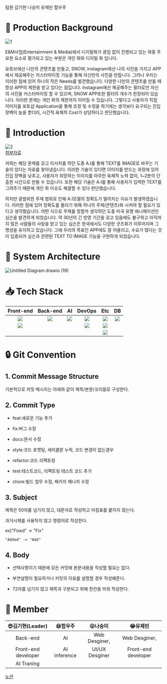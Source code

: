 팀원
김기현
나승미
유제빈
함우주

# :triangular_flag_on_post: Production Background

![1](https://user-images.githubusercontent.com/80400157/151126099-d2986901-2e66-4977-95f7-cf0f29776255.png)


E&M사업(Entertainment & Media)에서 디지털화가 끊임 없이 진행되고 있는 와중 주요한 요소로 평가되고 있는 부분은 개인 화와 디지털 화 입니다.


유튜브에선 나만의 콘텐츠를 만들고, SNOW, Instagram에선 나의 사진을 가지고 APP에서 제공해주는 커스터마이징 기능을 통해 자신만의 사진을 만듭니다.  그러나 우리는 이러한 점에 있어 하나의 작은 Needs를 발견했습니다. 다양한 나만의 콘텐츠를 만들 때 항상  APP의 제한을 받고 있다는 점입니다. Instagram에선 제공해주는 필터로만 자신의 사진을 커스터마이징 할 수 있으며, SNOW APP또한 필터의 개수가 한정되어 있습니다.  이러한 문제는 개인 화의 제한까지 이어질 수 있습니다.  그렇다고 사용자가 직접 이미지를 포토샵 Application을 통해 조정 및 수정을 하기에는 생각보다 요구되는 진입 장벽이 높을 뿐더러, 시간적.육체적 Cost가 상당하다고 판단했습니다. 



# :loudspeaker: Introduction
![2](https://user-images.githubusercontent.com/80400157/151126839-8a4ade01-5f84-4f2c-979a-6101a8dba2cc.png)<br>
[첨부자료](https://arxiv.org/pdf/2112.13985.pdf)

저희는 해당 문제를 갖고 리서치를 하던 도중 A.I를 통해 TEXT를 IMAGE로 바꾸는 기술이 있다는 자료를 찾아냈습니다. 이러한 기술이 있다면 이미지를 만드는 과정에 있어 진입 장벽을 낮추고, 사용자가 희망하는 이미지를 아무런 육체적 노력 없이, 1~2분의 단출한 시간으로 만들 수 있습니다.  또한 해당 기술은 A.I를 통해 사용자가 입력한 TEXT를  그려주기 때문에 개인 화 이슈도 해결할 수 있다 판단했습니다.



하지만 광범위한 주제 범위로 인해 A.I모델의 정확도가 떨어지는 이슈가 발생하였습니다. 이러한 점에 있어 정확도를 올리기 위해 하나의 주제(콘텐츠)화 시켜야 할 필요가 있다고 생각했습니다. 어떤 식으로 주제를 정할까 생각하던 도중  미국 유명 애니메이션인 심슨을 발견하게 되었습니다. 약 30년의 긴 방영 기간을 갖고 있음에도 불구하고 아직까지 많은 사람들의 사랑을 받고 있는 심슨은 한국에서도 다양한 굿즈화가 이루어지며 그 명성을 유지하고 있습니다. 그에 우리의 목표인 APP에도 잘 어울리고, 수요가 많다는 것이 입증되어 심슨과 관련된 TEXT TO IMAGE 기능을 구현하게 되었습니다.


# :wrench: System Architecture

![Untitled Diagram drawio (19)](https://user-images.githubusercontent.com/80400157/151128063-36ba45de-31e0-4a65-ba6d-3874364a9751.png)




#  :inbox_tray: Tech Stack

|Front-end|Back-end|AI|DevOps|Etc|DB|
|:---:|:---:|:---:|:---:|:---:|:---:|
|<img src="https://img.shields.io/badge/javascript-F7DF1E?style=for-the-badge&logo=javascript&logoColor=black">| <img src="https://img.shields.io/badge/-FastAPI-%23009688?style=for-the-badge&logo=FastAPI&logoColor=white">|<img src="https://img.shields.io/badge/-PyTorch-%23EE4C2C?style=for-the-badge&logo=pytorch&logoColor=white">|<img src="https://img.shields.io/badge/-Docker-2496ED?style=for-the-badge&logo=docker&logoColor=white">| <img src="https://img.shields.io/badge/-Grafana-%23F46800?style=for-the-badge&logo=grafana&logoColor=white">|<img src="https://img.shields.io/badge/MongoDB-47A248?style=for-the-badge&logo=MongoDB&logoColor=white">
|<img src="https://img.shields.io/badge/react-61DAFB?style=for-the-badge&logo=react&logoColor=black">|||<img src="https://img.shields.io/badge/-NGINX-%23009639?style=for-the-badge&logo=NGINX&logoColor=white">|<img src="https://img.shields.io/badge/-Prometheus-%23E6522C?style=for-the-badge&logo=Prometheus&logoColor=white">
|||||<img src="https://img.shields.io/badge/-Google%20Cloud-4285F4?style=for-the-badge&logo=Google Cloud&logoColor=white">|

 
 
 
 
 
 
 
 
 
 
 
 
 
 
 
 
 
 
 
 
 
 
 
 
 
 
 
 # :lock: Git Convention 
 
 ## 1. Commit Message Structure
 기본적으로 커밋 메시지는 아래와 같이 제목/본문/꼬리말로 구성한다.
 
 ## 2. Commit Type
 - feat:새로운 기능 추가
 
 - fix:버그 수정
 
 - docs:문서 수정
 
 - style:코드 포맷팅, 세미콜론 누락, 코드 변경이 없는경우
 
 - refactor:코드 리팩토링
 
 - test:테스트코드, 리팩토링 테스트 코드 추가
 
 - chore:빌드 업무 수정, 패키지 매니저 수정
 
 ## 3. Subject
 제목은 50자를 넘기지 않고, 대문자로 작성하고 마침표를 붙이지 않는다.
 
 과거시제를 사용하지 않고 명령어로 작성한다.
 
 ex)"Fixed" -> "Fix"
 
    "Added" -> "Add"
 
 ## 4. Body
 - 선택사항이기 때문에 모든 커밋에 본문내용을 작성할 필요는 없다.
 
 - 부연설명이 필요하거나 커밋의 이유를 설명할 경우 작성해준다.
 
 - 72자를 넘기지 않고 제목과 구분되고 위해 한칸을 띄워 작성한다.
 
 


 # :office: Member
 |:sunglasses:김기현(Leader)|:laughing:함우주|:stuck_out_tongue_winking_eye:나승미|:joy:유제빈|
|:---:|:---:|:---:|:---:|
| Back-end  |AI  |Web Desginer, |Web Desginer,| 
|    Front-end developer       |   AI inference             |   UI/UX Desginer              |  Front-end developer
|AI Traning|||
   
   








[노션](https://ce19f003.notion.site/Wee-Waa2-0-b0e38d830e844f0e80cd76f25e113e0f)
